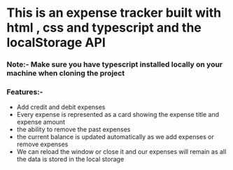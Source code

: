 # This is an expense tracker built with html , css and typescript and the localStorage API

### **Note:-** Make sure you have typescript installed locally on your machine when cloning the project

### Features:-
- Add credit and debit expenses
- Every expense is represented as a card showing the expense title and expense amount
- the ability to remove the past expenses
- the current balance is updated automatically  as we add expenses or remove expenses
- We can reload the window or close it and our expenses will remain as all the data is stored in the local storage